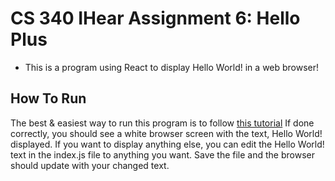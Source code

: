 # CS 340 IHear Assignment 6: Hello Plus

* This is a program using React to display Hello World! in a web browser!

## How To Run
  The best & easiest way to run this program is to follow [this tutorial](https://code.visualstudio.com/docs/nodejs/reactjs-tutorial#:~:text=Hello%20World,-Let's%20update%20the&text=Create%20a%20component%20inside%20index,render%20with%20.&text=Once%20you%20save%20the%20index,ll%20see%20%22Hello%20World!%22)
  If done correctly, you should see a white browser screen with the text, Hello World! displayed. If you want to display anything else, you can edit the Hello World! text in the index.js file to anything you want. Save the file and the browser should update with your changed text. 

